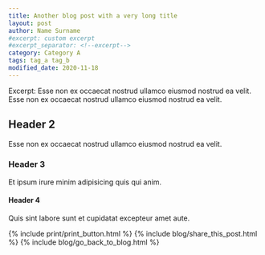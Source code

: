 ```yaml
---
title: Another blog post with a very long title
layout: post
author: Name Surname
#excerpt: custom excerpt
#excerpt_separator: <!--excerpt-->
category: Category A
tags: tag_a tag_b
modified_date: 2020-11-18
---
```


Excerpt: Esse non ex occaecat nostrud ullamco eiusmod nostrud ea velit. Esse non ex occaecat nostrud ullamco eiusmod nostrud ea velit.

## Header 2

Esse non ex occaecat nostrud ullamco eiusmod nostrud ea velit.

### Header 3

Et ipsum irure minim adipisicing quis qui anim.

#### Header 4

Quis sint labore sunt et cupidatat excepteur amet aute.

{% include print/print_button.html %}
{% include blog/share_this_post.html %}
{% include blog/go_back_to_blog.html %}

